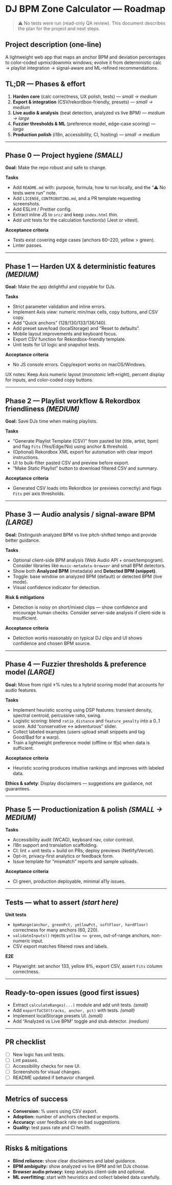 # DJ BPM Zone Calculator — Roadmap

> ⚠️ No tests were run (read-only QA review). This document describes the plan for the project and next steps.

## Project description (one-line)
A lightweight web app that maps an anchor BPM and deviation percentages to color-coded upmix/downmix windows; evolve it from deterministic calc → playlist integration → signal-aware and ML-refined recommendations.

## TL;DR — Phases & effort
1. **Harden core** (calc correctness, UX polish, tests) — *small → medium*
2. **Export & integration** (CSV/rekordbox-friendly, presets) — *small → medium*
3. **Live audio & analysis** (beat detection, analyzed vs live BPM) — *medium → large*
4. **Fuzzier thresholds & ML** (preference model, edge-case scoring) — *large*
5. **Production polish** (i18n, accessibility, CI, hosting) — *small → medium*

---

## Phase 0 — Project hygiene *(SMALL)*
**Goal:** Make the repo robust and safe to change.

**Tasks**
- Add `README.md` with: purpose, formula, how to run locally, and the “⚠️ No tests were run” note.
- Add `LICENSE`, `CONTRIBUTING.md`, and a PR template requesting screenshots.
- Add ESLint / Prettier config.
- Extract inline JS to `src/` and keep `index.html` thin.
- Add unit tests for the calculation function(s) (Jest or vitest).

**Acceptance criteria**
- Tests exist covering edge cases (anchors 60–220, yellow > green).
- Linter passes.

---

## Phase 1 — Harden UX & deterministic features *(MEDIUM)*
**Goal:** Make the app delightful and copyable for DJs.

**Tasks**
- Strict parameter validation and inline errors.
- Implement Axis view: numeric min/max cells, copy buttons, and CSV copy.
- Add “Quick anchors” (128/130/133/136/140).
- Add preset save/load (localStorage) and “Reset to defaults”.
- Mobile layout improvements and keyboard focus.
- Export CSV function for Rekordbox-friendly template.
- Unit tests for UI logic and snapshot tests.

**Acceptance criteria**
- No JS console errors. Copy/export works on macOS/Windows.

UX notes: Keep Axis numeric layout (monotonic left→right), percent display for inputs, and color-coded copy buttons.

---

## Phase 2 — Playlist workflow & Rekordbox friendliness *(MEDIUM)*
**Goal:** Save DJs time when making playlists.

**Tasks**
- “Generate Playlist Template (CSV)” from pasted list (title, artist, bpm) and flag `Fits` (Yes/Edge/No) using anchor & threshold.
- (Optional) Rekordbox XML export for automation with clear import instructions.
- UI to bulk-filter pasted CSV and preview before export.
- “Make Static Playlist” button to download filtered CSV and summary.

**Acceptance criteria**
- Generated CSV loads into Rekordbox (or previews correctly) and flags `Fits` per axis thresholds.

---

## Phase 3 — Audio analysis / signal-aware BPM *(LARGE)*
**Goal:** Distinguish analyzed BPM vs live pitch-shifted tempo and provide better guidance.

**Tasks**
- Optional client-side BPM analysis (Web Audio API + onset/tempogram). Consider libraries like `music-metadata-browser` and small BPM detectors.
- Show both **Analyzed BPM** (metadata) and **Detected BPM (snippet)**.
- Toggle: base window on analyzed BPM (default) or detected BPM (live mode).
- Visual confidence indicator for detection.

**Risk & mitigations**
- Detection is noisy on short/mixed clips — show confidence and encourage human checks. Consider server-side analysis if client-side is insufficient.

**Acceptance criteria**
- Detection works reasonably on typical DJ clips and UI shows confidence and chosen BPM source.

---

## Phase 4 — Fuzzier thresholds & preference model *(LARGE)*
**Goal:** Move from rigid ±% rules to a hybrid scoring model that accounts for audio features.

**Tasks**
- Implement heuristic scoring using DSP features: transient density, spectral centroid, percussive ratio, swing.
- Logistic scoring: blend `ratio_distance` and `feature_penalty` into a 0..1 score. Add “conservative ↔ adventurous” slider.
- Collect labeled examples (users upload small snippets and tag Good/Bad for a warp).
- Train a lightweight preference model (offline or tfjs) when data is sufficient.

**Acceptance criteria**
- Heuristic scoring produces intuitive rankings and improves with labeled data.

**Ethics & safety**: Display disclaimers — suggestions are guidance, not guarantees.

---

## Phase 5 — Productionization & polish *(SMALL → MEDIUM)*
**Tasks**
- Accessibility audit (WCAG), keyboard nav, color contrast.
- i18n support and translation scaffolding.
- CI: lint + unit tests + build on PRs; deploy previews (Netlify/Vercel).
- Opt-in, privacy-first analytics or feedback form.
- Issue template for “mismatch” reports and sample uploads.

**Acceptance criteria**
- CI green, production deployable, minimal a11y issues.

---

## Tests — what to assert *(start here)*
**Unit tests**
- `bpmRange(anchor, greenPct, yellowPct, softFloor, hardFloor)` correctness for many anchors (60, 220).
- `validateInputs()` rejects `yellow <= green`, out-of-range anchors, non-numeric input.
- CSV export matches filtered rows and labels.

**E2E**
- Playwright: set anchor 133, yellow 8%, export CSV, assert `Fits` column correctness.

---

## Ready-to-open issues (good first issues)
- Extract `calculateRanges(...)` module and add unit tests. *(small)*
- Add `exportToCSV(tracks, anchor, pct)` with tests. *(small)*
- Implement localStorage presets UI. *(small)*
- Add “Analyzed vs Live BPM” toggle and stub detector. *(medium)*

---

## PR checklist
- [ ] New logic has unit tests.
- [ ] Lint passes.
- [ ] Accessibility checks for new UI.
- [ ] Screenshots for visual changes.
- [ ] README updated if behavior changed.

---

## Metrics of success
- **Conversion:** % users using CSV export.
- **Adoption:** number of anchors checked or exports.
- **Accuracy:** user feedback rate on bad suggestions.
- **Quality:** test pass rate and CI health.

---

## Risks & mitigations
- **Blind reliance:** show clear disclaimers and label guidance.
- **BPM ambiguity:** show analyzed vs live BPM and let DJs choose.
- **Browser audio privacy:** keep analysis client-side and optional.
- **ML overfitting:** start with heuristics and collect labeled data carefully.
